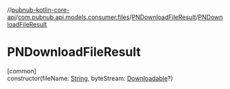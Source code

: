 //[pubnub-kotlin-core-api](../../../index.md)/[com.pubnub.api.models.consumer.files](../index.md)/[PNDownloadFileResult](index.md)/[PNDownloadFileResult](-p-n-download-file-result.md)

# PNDownloadFileResult

[common]\
constructor(fileName: [String](https://kotlinlang.org/api/latest/jvm/stdlib/kotlin-stdlib/kotlin/-string/index.html), byteStream: [Downloadable](../../com.pubnub.kmp/-downloadable/index.md)?)
